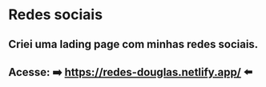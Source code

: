 
# Redes sociais
## Criei uma lading page com minhas redes sociais.
## Acesse: ➡️ https://redes-douglas.netlify.app/ ⬅️
